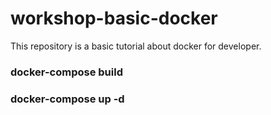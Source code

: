 # workshop-basic-docker
This repository is a basic tutorial about docker for developer.


### docker-compose build
### docker-compose up -d